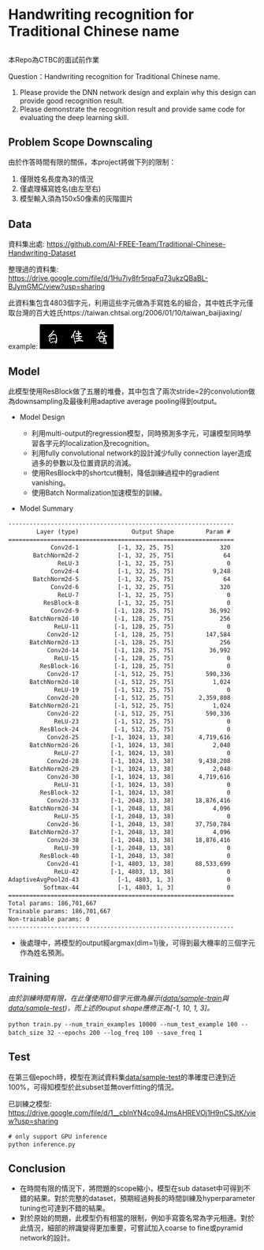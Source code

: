 # Handwriting recognition for Traditional Chinese name

##
本Repo為CTBC的面試前作業

Question：Handwriting recognition for Traditional Chinese name.
1. Please provide the DNN network design and explain why this design can provide good recognition result.
2. Please demonstrate the recognition result and provide same code for evaluating the deep learning skill.

## Problem Scope Downscaling
由於作答時間有限的關係，本project將做下列的限制：
1. 僅限姓名長度為3的情況
2. 僅處理橫寫姓名(由左至右)
3. 模型輸入須為150x50像素的灰階圖片

## Data
資料集出處: https://github.com/AI-FREE-Team/Traditional-Chinese-Handwriting-Dataset

整理過的資料集: https://drive.google.com/file/d/1Hu7iy8fr5rqaFq73ukzQBaBL-BJymGMC/view?usp=sharing

此資料集包含4803個字元，利用這些字元做為手寫姓名的組合，其中姓氏字元僅取台灣的百大姓氏https://taiwan.chtsai.org/2006/01/10/taiwan_baijiaxing/

example: 
![白佳奇](https://github.com/HectorNet/ctbc_hw/blob/main/data/%E7%99%BD%E4%BD%B3%E5%A5%87.png)


## Model
此模型使用ResBlock做了五層的堆疊，其中包含了兩次stride=2的convolution做為downsampling及最後利用adaptive average pooling得到output。

- Model Design
  - 利用multi-output的regression模型，同時預測多字元，可讓模型同時學習各字元的localization及recognition。
  - 利用fully convolutional network的設計減少fully connection layer造成過多的參數以及位置資訊的消減。
  - 使用ResBlock中的shortcut機制，降低訓練過程中的gradient vanishing。
  - 使用Batch Normalization加速模型的訓練。


- Model Summary
```
----------------------------------------------------------------
        Layer (type)               Output Shape         Param #
================================================================
            Conv2d-1           [-1, 32, 25, 75]             320
       BatchNorm2d-2           [-1, 32, 25, 75]              64
              ReLU-3           [-1, 32, 25, 75]               0
            Conv2d-4           [-1, 32, 25, 75]           9,248
       BatchNorm2d-5           [-1, 32, 25, 75]              64
            Conv2d-6           [-1, 32, 25, 75]             320
              ReLU-7           [-1, 32, 25, 75]               0
          ResBlock-8           [-1, 32, 25, 75]               0
            Conv2d-9          [-1, 128, 25, 75]          36,992
      BatchNorm2d-10          [-1, 128, 25, 75]             256
             ReLU-11          [-1, 128, 25, 75]               0
           Conv2d-12          [-1, 128, 25, 75]         147,584
      BatchNorm2d-13          [-1, 128, 25, 75]             256
           Conv2d-14          [-1, 128, 25, 75]          36,992
             ReLU-15          [-1, 128, 25, 75]               0
         ResBlock-16          [-1, 128, 25, 75]               0
           Conv2d-17          [-1, 512, 25, 75]         590,336
      BatchNorm2d-18          [-1, 512, 25, 75]           1,024
             ReLU-19          [-1, 512, 25, 75]               0
           Conv2d-20          [-1, 512, 25, 75]       2,359,808
      BatchNorm2d-21          [-1, 512, 25, 75]           1,024
           Conv2d-22          [-1, 512, 25, 75]         590,336
             ReLU-23          [-1, 512, 25, 75]               0
         ResBlock-24          [-1, 512, 25, 75]               0
           Conv2d-25         [-1, 1024, 13, 38]       4,719,616
      BatchNorm2d-26         [-1, 1024, 13, 38]           2,048
             ReLU-27         [-1, 1024, 13, 38]               0
           Conv2d-28         [-1, 1024, 13, 38]       9,438,208
      BatchNorm2d-29         [-1, 1024, 13, 38]           2,048
           Conv2d-30         [-1, 1024, 13, 38]       4,719,616
             ReLU-31         [-1, 1024, 13, 38]               0
         ResBlock-32         [-1, 1024, 13, 38]               0
           Conv2d-33         [-1, 2048, 13, 38]      18,876,416
      BatchNorm2d-34         [-1, 2048, 13, 38]           4,096
             ReLU-35         [-1, 2048, 13, 38]               0
           Conv2d-36         [-1, 2048, 13, 38]      37,750,784
      BatchNorm2d-37         [-1, 2048, 13, 38]           4,096
           Conv2d-38         [-1, 2048, 13, 38]      18,876,416
             ReLU-39         [-1, 2048, 13, 38]               0
         ResBlock-40         [-1, 2048, 13, 38]               0
           Conv2d-41         [-1, 4803, 13, 38]      88,533,699
             ReLU-42         [-1, 4803, 13, 38]               0
AdaptiveAvgPool2d-43           [-1, 4803, 1, 3]               0
          Softmax-44           [-1, 4803, 1, 3]               0
================================================================
Total params: 186,701,667
Trainable params: 186,701,667
Non-trainable params: 0
----------------------------------------------------------------
```

- 後處理中，將模型的output經argmax(dim=1)後，可得到最大機率的三個字元作為姓名預測。

## Training
*由於訓練時間有限，在此僅使用10個字元做為展示([data/sample-train](https://github.com/HectorNet/ctbc_hw/tree/main/data/sample-train)與[data/sample-test](https://github.com/HectorNet/ctbc_hw/tree/main/data/sample-test))，而上述的ouput shape應修正為[-1, 10, 1, 3]。*

`python train.py --num_train_examples 10000 --num_test_example 100 --batch_size 32 --epochs 200 --log_freq 100 --save_freq 1`

## Test
在第三個epoch時，模型在測試資料集[data/sample-test](https://github.com/HectorNet/ctbc_hw/tree/main/data/sample-test)的準確度已達到近100%，可得知模型於此subset並無overfitting的情況。

已訓練之模型: https://drive.google.com/file/d/1__cblnYN4co94JmsAHREVOj1H9nCSJtK/view?usp=sharing

```
# only support GPU inference
python inference.py
```

## Conclusion
- 在時間有限的情況下，將問題的scope縮小，模型在sub dataset中可得到不錯的結果。對於完整的dataset，預期經過夠長的時間訓練及hyperparameter tuning也可達到不錯的結果。
- 對於原始的問題，此模型仍有相當的限制，例如手寫簽名常為字元相連。對於此情況，細部的辨識變得更加重要，可嘗試加入coarse to fine或pyramid network的設計。





